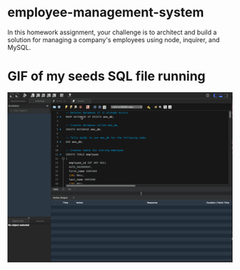 # employee-management-system
In this homework assignment, your challenge is to architect and build a solution for managing a company's employees using node, inquirer, and MySQL.

# GIF of my seeds SQL file running
![userinput pic](./seedscreen.gif)

